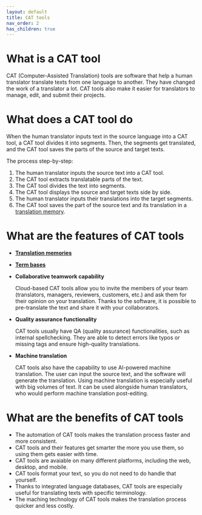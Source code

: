 ```yaml
---
layout: default
title: CAT tools
nav_order: 2
has_children: true
---
```


# **What is a CAT tool**

CAT (Computer-Assisted Translation) tools are software that help a human translator translate texts from one language to another. They have changed the work of a translator a lot. CAT tools also make it easier for translators to manage, edit, and submit their projects.

# **What does a CAT tool do**

When the human translator inputs text in the source language into a CAT tool, a CAT tool divides it into segments. Then, the segments get translated, and the CAT tool saves the parts of the source and target texts.

The process step-by-step:

1. The human translator inputs the source text into a CAT tool.
2. The CAT tool extracts translatable parts of the text.
3. The CAT tool divides the text into segments.
4. The CAT tool displays the source and target texts side by side.
5. The human translator inputs their translations into the target segments.
6. The CAT tool saves the part of the source text and its translation in a [translation memory](https://adgut1509.github.io/ProjektZaliczeniowy/docs/parent1/child2.html).

# **What are the features of CAT tools**

- **[Translation memories](https://adgut1509.github.io/ProjektZaliczeniowy/docs/parent1/child2.html)**
- **[Term bases](https://adgut1509.github.io/ProjektZaliczeniowy/docs/parent1/child3.html)**
- **Collaborative teamwork capability**
    
   Cloud-based CAT tools allow you to invite the members of your team (translators, managers, reviewers, customers, etc.) and ask them for their opinion on your translation. Thanks to the software, it is possible to pre-translate the text and share it with  your collaborators.
- **Quality assurance functionality**

   CAT tools usually have QA (quality assurance) functionalities, such as internal spellchecking. They are able to detect errors like typos or missing tags and ensure high-quality translations.
- **Machine translation**

   CAT tools also have the capability to use AI-powered machine translation. The user can input the source text, and the software will generate the translation. Using machine translation is especially useful with big volumes of text. It can be used alongside human translators, who would perform machine translation post-editing.

# **What are the benefits of CAT tools**

- The automation of CAT tools makes the translation process faster and more consistent.
- CAT tools and their features get smarter the more you use them, so using them gets easier with time.
- CAT tools are avaiable on many different platforms, including the web, desktop, and mobile.
- CAT tools format your text, so you do not need to do handle that yourself.
- Thanks to integrated language databases, CAT tools are especially useful for translating texts with specific terminology.
- The maching technology of CAT tools makes the translation process quicker and less costly.